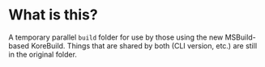 # What is this?

A temporary parallel `build` folder for use by those using the new MSBuild-based KoreBuild. Things that are shared by both (CLI version, etc.) are still in the original folder.
